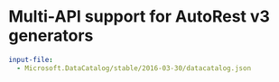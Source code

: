 # Multi-API support for AutoRest v3 generators

``` yaml $(enable-multi-api)
input-file:
  - Microsoft.DataCatalog/stable/2016-03-30/datacatalog.json
```
